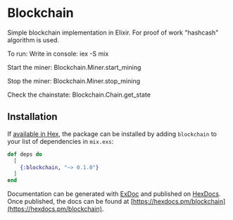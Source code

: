 # Blockchain

Simple blockchain implementation in Elixir. For proof of work "hashcash" algorithm is used.

To run: Write in console: iex -S mix

Start the miner: Blockchain.Miner.start_mining

Stop the miner: Blockchain.Miner.stop_mining

Check the chainstate: Blockchain.Chain.get_state

## Installation

If [available in Hex](https://hex.pm/docs/publish), the package can be installed
by adding `blockchain` to your list of dependencies in `mix.exs`:

```elixir
def deps do
  [
    {:blockchain, "~> 0.1.0"}
  ]
end
```

Documentation can be generated with [ExDoc](https://github.com/elixir-lang/ex_doc)
and published on [HexDocs](https://hexdocs.pm). Once published, the docs can
be found at [https://hexdocs.pm/blockchain](https://hexdocs.pm/blockchain).

